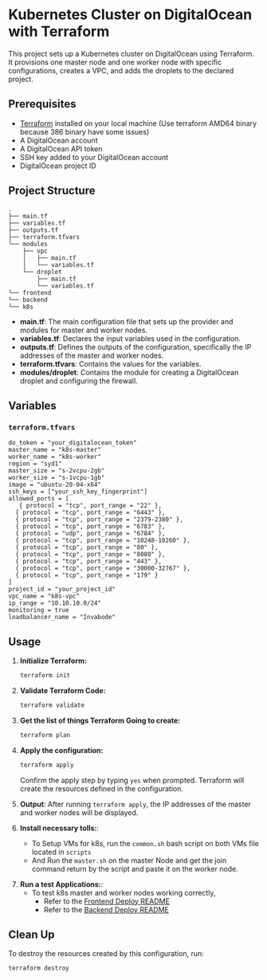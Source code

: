 
# Kubernetes Cluster on DigitalOcean with Terraform

This project sets up a Kubernetes cluster on DigitalOcean using Terraform. It provisions one master node and one worker node with specific configurations, creates a VPC, and adds the droplets to the declared project.

## Prerequisites

- [Terraform](https://www.terraform.io/downloads.html) installed on your local machine (Use terraform AMD64 binary because 386 binary have some issues)
- A DigitalOcean account
- A DigitalOcean API token
- SSH key added to your DigitalOcean account
- DigitalOcean project ID

## Project Structure

```
.
├── main.tf
├── variables.tf
├── outputs.tf
├── terraform.tfvars
└── modules
    ├── vpc
    │   ├── main.tf
    │   └── variables.tf
    └── droplet
        ├── main.tf
        └── variables.tf
└── frontend
└── backend
└── k8s      
```

- **main.tf**: The main configuration file that sets up the provider and modules for master and worker nodes.
- **variables.tf**: Declares the input variables used in the configuration.
- **outputs.tf**: Defines the outputs of the configuration, specifically the IP addresses of the master and worker nodes.
- **terraform.tfvars**: Contains the values for the variables.
- **modules/droplet**: Contains the module for creating a DigitalOcean droplet and configuring the firewall.

## Variables

### `terraform.tfvars`

```hcl
do_token = "your_digitalocean_token"
master_name = "k8s-master"
worker_name = "k8s-worker"
region = "syd1"
master_size = "s-2vcpu-2gb"
worker_size = "s-1vcpu-1gb"
image = "ubuntu-20-04-x64"
ssh_keys = ["your_ssh_key_fingerprint"]
allowed_ports = [
   { protocol = "tcp", port_range = "22" },
  { protocol = "tcp", port_range = "6443" },
  { protocol = "tcp", port_range = "2379-2380" },
  { protocol = "tcp", port_range = "6783" },
  { protocol = "udp", port_range = "6784" },
  { protocol = "tcp", port_range = "10248-10260" },
  { protocol = "tcp", port_range = "80" },
  { protocol = "tcp", port_range = "8080" },
  { protocol = "tcp", port_range = "443" },
  { protocol = "tcp", port_range = "30000-32767" },
  { protocol = "tcp", port_range = "179" }
]
project_id = "your_project_id"
vpc_name = "k8s-vpc"
ip_range = "10.10.10.0/24"
monitoring = true
loadbalancer_name = "Invabode"
```

## Usage

1. **Initialize Terraform:**

   ```bash
   terraform init
   ```

2. **Validate Terraform Code:**

   ```bash
   terraform validate
   ```   

3. **Get the list of things Terraform Going to create:**

   ```bash
   terraform plan
   ```   


4. **Apply the configuration:**

   ```bash
   terraform apply
   ```

   Confirm the apply step by typing `yes` when prompted. Terraform will create the resources defined in the configuration.

5. **Output**:
    After running `terraform apply`, the IP addresses of the master and worker nodes will be displayed.

6. **Install necessary tolls:**:
    - To Setup VMs for k8s, run the `common.sh` bash script on both VMs file located in `scripts`
    - And Run the `master.sh` on the master Node and get the join command return by the script and paste it on the worker node.

<!-- have to change with the frontend & backend -->
7. **Run a test Applications:**:
    - To test k8s master and worker nodes working correctly,
      - Refer to the [Frontend Deploy README](./frontend/README.md)
      - Refer to the [Backend Deploy README](./backend/README.md)


## Clean Up

To destroy the resources created by this configuration, run:

```sh
terraform destroy
```